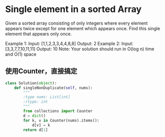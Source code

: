 # Single element in a sorted Array

Given a sorted array consisting of only integers where every element appears twice except for one element which appears once. Find this single element that appears only once.

Example 1:
Input: [1,1,2,3,3,4,4,8,8]
Output: 2
Example 2:
Input: [3,3,7,7,10,11,11]
Output: 10
Note: Your solution should run in O(log n) time and O(1) space

## 使用Counter，直接搞定

```python
class Solution(object):
    def singleNonDuplicate(self, nums):
        """
        :type nums: List[int]
        :rtype: int
        """
        from collections import Counter
        d = dict()
        for k, v in Counter(nums).items():
            d[v] = k
        return d[1]
```
